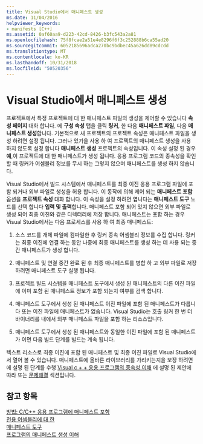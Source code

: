 ```yaml
---
title: Visual Studio에서 매니페스트 생성
ms.date: 11/04/2016
helpviewer_keywords:
- manifests [C++]
ms.assetid: 0af60aa9-d223-42cd-8426-b3fc543a2a81
ms.openlocfilehash: 75f8fcae2a51e4e8296f6f3c252888b6ca55ad20
ms.sourcegitcommit: 6052185696adca270bc9bdbec45a626dd89cdcdd
ms.translationtype: MT
ms.contentlocale: ko-KR
ms.lasthandoff: 10/31/2018
ms.locfileid: "50520356"
---
```

# <a name="manifest-generation-in-visual-studio"></a>Visual Studio에서 매니페스트 생성

프로젝트에서 특정 프로젝트에 대 한 매니페스트 파일의 생성을 제어할 수 있습니다 **속성 페이지** 대화 합니다. 에 **구성 속성** 탭을 클릭 **링커**, 한 다음 **매니페스트 파일**, 다음 **매니페스트 생성**합니다. 기본적으로 새 프로젝트의 프로젝트 속성은 매니페스트 파일을 생성 하려면 설정 됩니다. 그러나 있기을 사용 하 여 프로젝트의 매니페스트 생성을 사용 하지 않도록 설정 합니다 **매니페스트 생성** 프로젝트의 속성입니다. 이 속성 설정 된 경우 **예**,이 프로젝트에 대 한 매니페스트가 생성 됩니다. 응용 프로그램 코드의 종속성을 확인할 때 링커가 어셈블리 정보를 무시 하는 그렇지 않으며 매니페스트를 생성 하지 않습니다.

Visual Studio에서 빌드 시스템에서 매니페스트를 최종 이진 응용 프로그램 파일에 포함 되거나 외부 파일로 생성을 허용 합니다. 이 동작에 의해 제어 되는 **매니페스트 포함** 옵션을 **프로젝트 속성** 대화 합니다. 이 속성을 설정 하려면 엽니다는 **매니페스트 도구** 노드를 선택 합니다 **입력 및 출력**합니다. 매니페스트 포함 되어 있지 않으면 외부 파일로 생성 되어 최종 이진와 같은 디렉터리에 저장 합니다. 매니페스트는 포함 하는 경우 Visual Studio에서는 다음 프로세스를 사용 하 여 최종 매니페스트:

1. 소스 코드를 개체 파일에 컴파일한 후 링커 종속 어셈블리 정보를 수집 합니다. 링커는 최종 이진에 연결 하는 동안 나중에 최종 매니페스트를 생성 하는 데 사용 되는 중간 매니페스트가 생성 합니다.

1. 매니페스트 및 연결 중간 완료 된 후 최종 매니페스트를 병합 하 고 외부 파일로 저장 하려면 매니페스트 도구 실행 됩니다.

1. 프로젝트 빌드 시스템을 매니페스트 도구에서 생성 된 매니페스트의 다른 이진 파일에 이미 포함 된 매니페스트 정보가 포함 되는지 여부를 검색 합니다.

1. 매니페스트 도구에서 생성 된 매니페스트 이진 파일에 포함 된 매니페스트가 다릅니다 또는 이진 파일에 매니페스트가 없습니다. Visual Studio는 호출 링커 한 번 더 바이너리를 내에서 외부 매니페스트 파일을 포함 하는 리소스입니다.

1. 매니페스트 도구에서 생성 된 매니페스트와 동일한 이진 파일에 포함 된 매니페스트가 이면 다음 빌드 단계를 빌드는 계속 됩니다.

텍스트 리소스로 최종 이진에 포함 된 매니페스트 및 최종 이진 파일로 Visual Studio에서 열어 볼 수 있습니다. 매니페스트에 올바른 라이브러리를 가리키는지을 보장 하려면에 설명 된 단계를 수행 [Visual c + + 응용 프로그램의 종속성 이해](../ide/understanding-the-dependencies-of-a-visual-cpp-application.md) 에 설명 된 제안에 따라 또는 [문제해결](../build/troubleshooting-c-cpp-isolated-applications-and-side-by-side-assemblies.md) 섹션입니다.

## <a name="see-also"></a>참고 항목

[방법: C/C++ 응용 프로그램에 매니페스트 포함](../build/how-to-embed-a-manifest-inside-a-c-cpp-application.md)<br/>
[전용 어셈블리에 대 한](/windows/desktop/SbsCs/about-private-assemblies-)<br/>
[매니페스트 도구](/windows/desktop/SbsCs/mt-exe)<br/>
[ 프로그램의 매니페스트 생성 이해](../build/understanding-manifest-generation-for-c-cpp-programs.md)